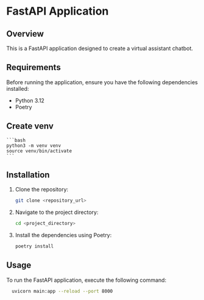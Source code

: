 # FastAPI Application

## Overview

This is a FastAPI application designed to create a virtual assistant chatbot.

## Requirements

Before running the application, ensure you have the following dependencies installed:

- Python 3.12
- Poetry


## Create venv

    ```bash
    python3 -m venv venv
    source venv/bin/activate
    ```


## Installation

1. Clone the repository:

    ```bash
    git clone <repository_url>
    ```

2. Navigate to the project directory:

    ```bash
    cd <project_directory>
    ```

3. Install the dependencies using Poetry:

    ```bash
    poetry install
    ```


## Usage

To run the FastAPI application, execute the following command:

```bash
  uvicorn main:app --reload --port 8000
